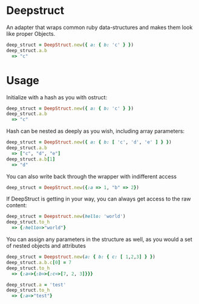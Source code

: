 Deepstruct
==========

An adapter that wraps common ruby data-structures and makes them look like proper Objects.

```ruby
deep_struct = DeepStruct.new({ a: { b: 'c' } })
deep_struct.a.b
  => "c"
```

Usage
=====

Initialize with a hash as you with ostruct:

```ruby
deep_struct = DeepStruct.new({ a: { b: 'c' } })
deep_struct.a.b
  => "c"
```

Hash can be nested as deeply as you wish, including array parameters:

```ruby
deep_struct = DeepStruct.new({ a: { b: [ 'c', 'd', 'e' ] } })
deep_struct.a.b
  => ["c", "d", "e"]
deep_struct.a.b[1]
  => "d"
```

You can also write back through the wrapper with indifferent access

```ruby
deep_struct = DeepStruct.new({:a => 1, "b" => 2})
```

If DeepStruct is getting in your way, you can always get access to the raw content:

```ruby
deep_struct = Deepstruct.new(hello: 'world')
deep_struct.to_h
  => {:hello=>"world"}
```
  
You can assign any parameters in the structure as well, as you would a set of nested objects and attributes

```ruby
deep_struct = Deepstruct.new(a: { b: { c: [ 1,2,3] } })
deep_struct.a.b.c[0] = 7
deep_struct.to_h
  => {:a=>{:b=>{:c=>[7, 2, 3]}}}

deep_struct.a = 'test'
deep_struct.to_h
  => {:a=>"test"}
```
